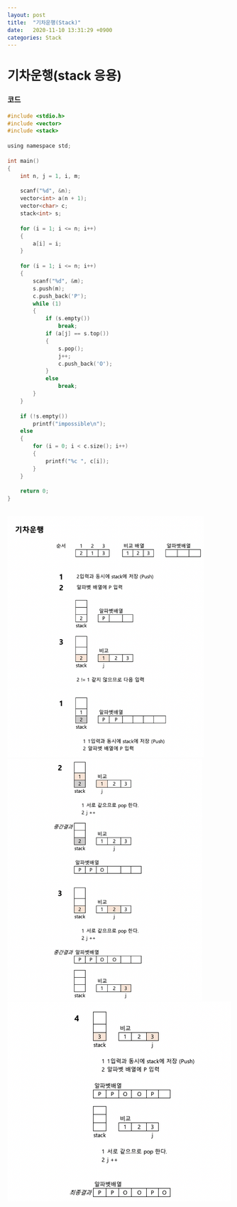 ```yaml
---
layout: post
title:  "기차운행(Stack)"
date:   2020-11-10 13:31:29 +0900
categories: Stack
---
```

# 기차운행(stack 응용)

### 코드

```c
#include <stdio.h>
#include <vector>
#include <stack>

using namespace std;

int main()
{
    int n, j = 1, i, m;

    scanf("%d", &n);
    vector<int> a(n + 1);
    vector<char> c;
    stack<int> s;

    for (i = 1; i <= n; i++)
    {
        a[i] = i;
    }

    for (i = 1; i <= n; i++)
    {
        scanf("%d", &m);
        s.push(m);
        c.push_back('P');
        while (1)
        {
            if (s.empty())
                break;
            if (a[j] == s.top())
            {
                s.pop();
                j++;
                c.push_back('O');
            }
            else
                break;
        }
    }

    if (!s.empty())
        printf("impossible\n");
    else
    {
        for (i = 0; i < c.size(); i++)
        {
            printf("%c ", c[i]);
        }
    }

    return 0;
}
```


<br/>
<img src="/public/img/55-1.png" style="zoom:53%;"  />
<br/>
<img src="/public/img/55-2.png" style="zoom:53%;"  />
<br/>
<img src="/public/img/55-3.png" style="zoom:53%;"  />

